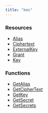 ```yaml
---
title: "kms"
---
```


<!-- WARNING: this file was generated by Pulumi Docs Generator. -->
<!-- Do not edit by hand unless you're certain you know what you are doing! -->

<style>
  table td p { margin-top: 0; margin-bottom: 0; }
</style>

<h3>Resources</h3>
<ul class="api">
    <li><a href="alias"><span class="symbol resource"></span>Alias</a></li>
    <li><a href="ciphertext"><span class="symbol resource"></span>Ciphertext</a></li>
    <li><a href="externalkey"><span class="symbol resource"></span>ExternalKey</a></li>
    <li><a href="grant"><span class="symbol resource"></span>Grant</a></li>
    <li><a href="key"><span class="symbol resource"></span>Key</a></li>
</ul>

<h3>Functions</h3>
<ul class="api">
    <li><a href="getalias"><span class="symbol datasource"></span>GetAlias</a></li>
    <li><a href="getciphertext"><span class="symbol datasource"></span>GetCipherText</a></li>
    <li><a href="getkey"><span class="symbol datasource"></span>GetKey</a></li>
    <li><a href="getsecret"><span class="symbol datasource"></span>GetSecret</a></li>
    <li><a href="getsecrets"><span class="symbol datasource"></span>GetSecrets</a></li>
</ul>

